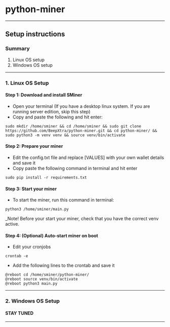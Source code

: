# python-miner
___
## Setup instructions

### Summary
1. Linux OS setup
2. Windows OS setup
___

### 1. Linux OS Setup
#### Step 1: Download and install SMiner
* Open your terminal (If you have a desktop linux system. If you are running server edition, skip this step)
* Copy and paste the following and hit enter:
```
sudo mkdir /home/sminer && cd /home/sminer && sudo git clone https://github.com/BeepXtra/python-miner.git && cd python-miner/ && sudo python3 -m venv venv && source venv/bin/activate
```
#### Step 2: Prepare your miner
* Edit the config.txt file and replace [VALUES] with your own wallet details and save it
* Copy paste the following command in terminal and hit enter
```
sudo pip install -r requirements.txt
```

#### Step 3: Start your miner
* To start the miner, run this command in terminal:
```
python3 /home/sminer/main.py
```

_Note! Before your start your miner, check that you have the correct venv active.

#### Step 4: (Optional) Auto-start miner on boot
* Edit your cronjobs
```
crontab -e
```
* Add the following lines to the crontab and save it
```
@reboot cd /home/sminer/python-miner/
@reboot source venv/bin/activate
@reboot python3 main.py
```
___

### 2. Windows OS Setup

#### STAY TUNED
___
